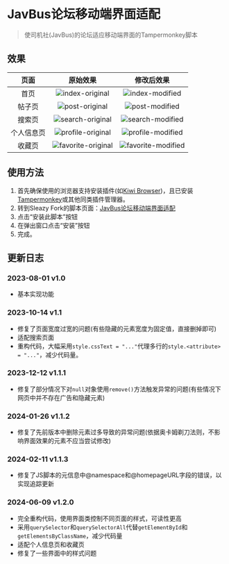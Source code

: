 # JavBus论坛移动端界面适配

> 使司机社(JavBus)的论坛适应移动端界面的Tampermonkey脚本

## 效果

|  页面   |                                           原始效果                                           |                                          修改后效果                                           |
|:-----:|:----------------------------------------------------------------------------------------:|:----------------------------------------------------------------------------------------:|
|  首页   |  ![index-original](https://i2.mjj.rip/2024/06/09/1a9a62ac37f5bdb717b079e9485c0e00.png)   |  ![index-modified](https://i2.mjj.rip/2024/06/09/28db0cd029ba2981549459ceb9c15cf1.png)   |
|  帖子页  |   ![post-original](https://i2.mjj.rip/2024/06/09/680ba5614763c3892fc8a428b6f7882b.png)   |   ![post-modified](https://i2.mjj.rip/2024/06/09/c20a7c4409955b35ef9c6e6891bb2bda.png)   |
|  搜索页  |  ![search-original](https://i2.mjj.rip/2024/06/09/1c44aefa234a154cd35e2ed6a1e08919.png)  |  ![search-modified](https://i2.mjj.rip/2024/06/09/34abe7d69aab99b2154f9358b85cb1ec.png)  |
| 个人信息页 | ![profile-original](https://i2.mjj.rip/2024/06/09/a38614bcea66a901ea12108bb9decbb4.png)  | ![profile-modified](https://i2.mjj.rip/2024/06/09/6bbfb55ad33f342da511fe1930f30379.png)  |
|  收藏页  | ![favorite-original](https://i2.mjj.rip/2024/06/09/b0c7490064452260fcc8288d552d42b4.png) | ![favorite-modified](https://i2.mjj.rip/2024/06/09/8209f2e6e656772f15d419423d7cf002.png) |

## 使用方法

1. 首先确保使用的浏览器支持安装插件(如[Kiwi Browser](https://kiwibrowser.com/))，且已安装[Tampermonkey](https://www.tampermonkey.net/)或其他同类插件管理器。
2. 转到Sleazy Fork的脚本页面：[JavBus论坛移动端界面适配](https://sleazyfork.org/zh-CN/scripts/472169-javbus论坛移动端界面适配)
3. 点击“安装此脚本”按钮
4. 在弹出窗口点击“安装”按钮
5. 完成。

## 更新日志

### 2023-08-01 v1.0

* 基本实现功能

### 2023-10-14 v1.1

* 修复了页面宽度过宽的问题(有些隐藏的元素宽度为固定值，直接删掉即可)
* 适配搜索页面
* 重构代码，大幅采用`style.cssText = "..."`代理多行的`style.<attribute> = "..."`，减少代码量。

### 2023-12-12 v1.1.1

* 修复了部分情况下对`null`对象使用`remove()`方法触发异常的问题(有些情况下网页中并不存在广告和隐藏元素)

### 2024-01-26 v1.1.2

* 修复了先前版本中删除元素过多导致的异常问题(依据奥卡姆剃刀法则，不影响界面效果的元素不应当尝试修改)

### 2024-02-11 v1.1.3

* 修复了JS脚本的元信息中@namespace和@homepageURL字段的错误，以实现追踪更新

### 2024-06-09 v1.2.0

* 完全重构代码，使用界面类控制不同页面的样式，可读性更高
* 采用`querySelector`和`querySelectorAll`代替`getElementById`和`getElementsByClassName`，减少代码量
* 适配个人信息页和收藏页
* 修复了一些界面中的样式问题

